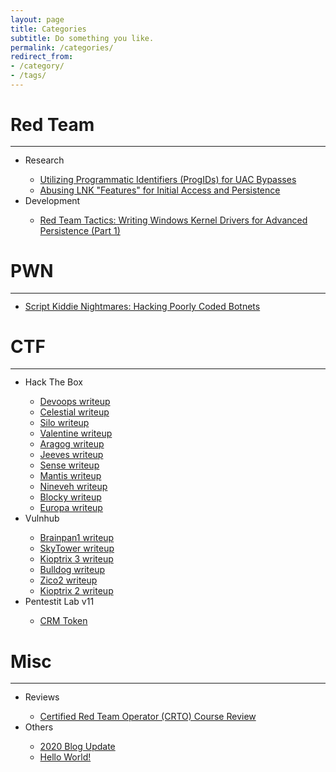 ```yaml
---
layout: page
title: Categories
subtitle: Do something you like.
permalink: /categories/
redirect_from:
- /category/
- /tags/
---
```


<h1>Red Team</h1>
<hr style="margin: -0.1em 0 !important;">
<ul>
  <li>Research</li>
  <ul>
    <li><a href="/redteam/utilizing-programmatic-identifiers-progids-for-uac-bypasses">Utilizing Programmatic Identifiers (ProgIDs) for UAC Bypasses</a></li>
  <li><a href="/redteam/abusing-lnk-features-for-initial-access-and-persistence">Abusing LNK "Features" for Initial Access and Persistence</a></li>
   </ul>
   <li>Development</li>
  <ul>
    <li><a href="/redteam/red-team-tactics-writing-windows-kernel-drivers-for-advanced-persistence-part-1">Red Team Tactics: Writing Windows Kernel Drivers for Advanced Persistence (Part 1)</a></li>
   </ul>
</ul>

<h1>PWN</h1>
<hr style="margin: -0.1em 0 !important;">
<ul>
  <li><a href="/pwn/hacking-botnets">Script Kiddie Nightmares: Hacking Poorly Coded Botnets</a></li>
</ul>

<h1>CTF</h1>
<hr style="margin: -0.1em 0 !important;">
<ul>
    <li>Hack The Box</li>
    <ul>
        <li><a href="/ctf/htb-devoops">Devoops writeup</a></li>
        <li><a href="/ctf/htb-celestial">Celestial writeup</a></li>
        <li><a href="/ctf/htb-silo">Silo writeup</a></li>
        <li><a href="/ctf/htb-valentine">Valentine writeup</a></li>
        <li><a href="/ctf/htb-aragog">Aragog writeup</a></li>
        <li><a href="/ctf/htb-jeeves">Jeeves writeup</a></li>
        <li><a href="/ctf/htb-sense">Sense writeup</a></li>
        <li><a href="/ctf/htb-mantis">Mantis writeup</a></li>
        <li><a href="/ctf/htb-nineveh">Nineveh writeup</a></li>
        <li><a href="/ctf/htb-blocky">Blocky writeup</a></li>
        <li><a href="/ctf/htb-europa">Europa writeup</a></li>
   </ul>
   <li>Vulnhub</li>
   <ul>
        <li><a href="/ctf/brainpan1">Brainpan1 writeup</a></li>
        <li><a href="/ctf/skytower">SkyTower writeup</a></li>
        <li><a href="/ctf/kioptrix3">Kioptrix 3 writeup</a></li>
        <li><a href="/ctf/bulldog">Bulldog writeup</a></li>
        <li><a href="/ctf/zico2">Zico2 writeup</a></li>
        <li><a href="/ctf/kioptrix2">Kioptrix 2 writeup</a></li>
   </ul>
   <li>Pentestit Lab v11</li>
   <ul>
        <li><a href="/ctf/pentestit-crm-token-1">CRM Token</a></li>
   </ul>
</ul>

<h1> Misc </h1>
<hr style="margin: -0.1em 0 !important;">
<ul>
  <li>Reviews</li>
    <ul>
        <li><a href="/misc/certified-red-team-operator-crto-review">Certified Red Team Operator (CRTO) Course Review</a></li>
    </ul>
  <li>Others</li>
  <ul>
      <li><a href="/misc/2020-blog-update">2020 Blog Update</a></li>
      <li><a href="/misc/helloworld">Hello World!</a></li>
  </ul>
</ul>
